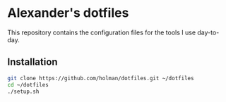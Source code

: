 # Alexander's dotfiles

This repository contains the configuration files for the tools I use day-to-day.

## Installation

```bash
git clone https://github.com/holman/dotfiles.git ~/dotfiles
cd ~/dotfiles
./setup.sh
```
